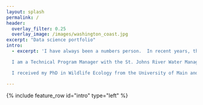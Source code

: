 ```yaml
---
layout: splash
permalink: /
header:
  overlay_filter: 0.25
  overlay_image: /images/washington_coast.jpg
excerpt: "Data science portfolio"  
intro:
  - excerpt: 'I have always been a numbers person.  In recent years, this propensity has led me to exploring many aspects of data science.  This started with learning R when I was working on my doctorate, and my skillset has expanded to include many other tools.

  I am a Technical Program Manager with the St. Johns River Water Management District in Florida.  I am responsible for managing the Water Quality Monitoring program for the District, from network design and data collection through quality assurance and communication.

  I received my PhD in Wildlife Ecology from the University of Main and my AB and MS in Ecology and Earth Sciences form Dartmouth College.'

---
```


{% include feature_row id="intro" type="left" %}
